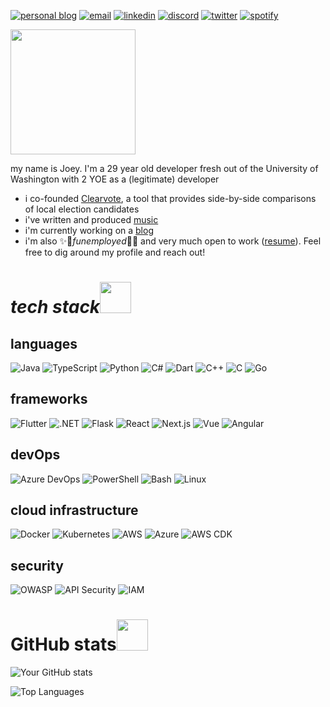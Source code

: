 <p align="left">
  <a href="https://jkru3.xyz"><img src="https://img.shields.io/badge/Website-3b5998?style=for-the-badge&logo=google-chrome&logoColor=white" alt="personal blog"/></a>
  <a href="mailto:joseph.L.krueger@gmail.com"><img src="https://img.shields.io/badge/-Gmail-D14836?style=for-the-badge&logo=gmail&logoColor=white" alt="email"/></a>
  <a href="https://www.linkedin.com/in/jkru3"><img src="https://img.shields.io/badge/LinkedIn-0077B5?style=for-the-badge&logo=linkedin&logoColor=white" alt="linkedin"/></a>
  <a href="https://discord.gg/jkru3"><img src="https://img.shields.io/badge/Discord-7289DA?style=for-the-badge&logo=discord&logoColor=white" alt="discord"/></a>
  <a href="https://x.com/JoeyKruegey"><img src="https://img.shields.io/badge/Twitter-1DA1F2?style=for-the-badge&logo=twitter&logoColor=white" alt="twitter"/></a>
  <a href="https://open.spotify.com/artist/3Tav1kg6iqGUSSZtpPD69X?si=tQdfO5ewQT2_RNwyB2sEsQ"><img src="https://img.shields.io/badge/Spotify-1ED760?style=for-the-badge&logo=spotify&logoColor=white" alt="spotify"/></a>
</p>

<img src="https://media.giphy.com/media/VcMH9cyhD0QVfjsjbx/giphy.gif?cid=ecf05e47culwjdi73gioo03frr6rp3hjzoe24qga9kz4hxhz&ep=v1_stickers_search&rid=giphy.gif&ct=s" width="200">

my name is Joey. I'm a 29 year old developer fresh out of the University of Washington with 2 YOE as a (legitimate) developer
- i co-founded [Clearvote](https://clearvote.info), a tool that provides side-by-side comparisons of local election candidates
- i've written and produced [music](https://open.spotify.com/album/7Llsm8e0e6zcKQDvMasFCm?si=B9eCLhNLRsGbPSGuA4TvnA)
- i'm currently working on a [blog](https://jkru3.xyz/)
- i'm also ✨🌈*funemployed*🌈✨ and very much open to work ([resume](https://jkru3.github.io/resumes/pdfs/SWE_JosephKrueger_Resume.pdf)). Feel free to dig around my profile and reach out!



<h1><i>tech stack</i><img src="https://media.giphy.com/media/v1.Y2lkPTc5MGI3NjExNDZ5bHBtbGNyc281aWs4Yml1M2JmbTFrdTBpODR4eXhhc2R5Y2tueSZlcD12MV9zdGlja2Vyc19zZWFyY2gmY3Q9cw/Vf3ZKdillTMOOaOho0/giphy.gif" width="50"></h1>

## languages
![Java](https://img.shields.io/badge/Java-ED8B00?style=for-the-badge&logo=java&logoColor=white)
![TypeScript](https://img.shields.io/badge/TypeScript-3178C6?style=for-the-badge&logo=typescript&logoColor=white)
![Python](https://img.shields.io/badge/Python-3776AB?style=for-the-badge&logo=python&logoColor=white)
![C#](https://img.shields.io/badge/C%23-239120?style=for-the-badge&logo=c-sharp&logoColor=white)
![Dart](https://img.shields.io/badge/Dart-0175C2?style=for-the-badge&logo=dart&logoColor=white)
![C++](https://img.shields.io/badge/C%2B%2B-00599C?style=for-the-badge&logo=c%2B%2B&logoColor=white)
![C](https://img.shields.io/badge/C-A8B9CC?style=for-the-badge&logo=c&logoColor=white)
![Go](https://img.shields.io/badge/Go-00ADD8?style=for-the-badge&logo=go&logoColor=white)

## frameworks
![Flutter](https://img.shields.io/badge/Flutter-02569B?style=for-the-badge&logo=flutter&logoColor=white)
![.NET](https://img.shields.io/badge/.NET-512BD4?style=for-the-badge&logo=dotnet&logoColor=white)
![Flask](https://img.shields.io/badge/Flask-000000?style=for-the-badge&logo=flask&logoColor=white)
![React](https://img.shields.io/badge/React-20232A?style=for-the-badge&logo=react&logoColor=61DAFB)
![Next.js](https://img.shields.io/badge/Next.js-000000?style=for-the-badge&logo=nextdotjs&logoColor=white)
![Vue](https://img.shields.io/badge/Vue.js-35495E?style=for-the-badge&logo=vuedotjs&logoColor=4FC08D)
![Angular](https://img.shields.io/badge/AngularJS-E23237?style=for-the-badge&logo=angularjs&logoColor=white)

## devOps
![Azure DevOps](https://img.shields.io/badge/Azure_DevOps-0078D7?style=for-the-badge&logo=azure-devops&logoColor=white)
![PowerShell](https://img.shields.io/badge/PowerShell-5391FE?style=for-the-badge&logo=powershell&logoColor=white)
![Bash](https://img.shields.io/badge/Bash-4EAA25?style=for-the-badge&logo=gnu-bash&logoColor=white)
![Linux](https://img.shields.io/badge/Linux-FCC624?style=for-the-badge&logo=linux&logoColor=black)

## cloud infrastructure
![Docker](https://img.shields.io/badge/Docker-2496ED?style=for-the-badge&logo=docker&logoColor=white)
![Kubernetes](https://img.shields.io/badge/Kubernetes-326CE5?style=for-the-badge&logo=kubernetes&logoColor=white)
![AWS](https://img.shields.io/badge/AWS-232F3E?style=for-the-badge&logo=amazon-aws&logoColor=white)
![Azure](https://img.shields.io/badge/Azure-0089D6?style=for-the-badge&logo=microsoft-azure&logoColor=white)
![AWS CDK](https://img.shields.io/badge/AWS_CDK-FF9900?style=for-the-badge&logo=amazon-aws&logoColor=white)

## security
![OWASP](https://img.shields.io/badge/OWASP-000000?style=for-the-badge&logo=owasp&logoColor=white)
![API Security](https://img.shields.io/badge/API_Security-48BB78?style=for-the-badge&logo=api&logoColor=white)
![IAM](https://img.shields.io/badge/IAM-569A31?style=for-the-badge&logo=amazon-iam&logoColor=white)



<h1>GitHub stats<img src="https://media.giphy.com/media/PBo18KBOkMqbRBhOXa/giphy.gif?cid=ecf05e475gdixarbfv145k4z76rggt4pknp1e3zcz9wi0yf2&ep=v1_stickers_search&rid=giphy.gif&ct=s" width="50"></h1>

![Your GitHub stats](https://github-readme-stats.vercel.app/api?username=jkru3&show_icons=true&theme=radical)

![Top Languages](https://github-readme-stats.vercel.app/api/top-langs/?username=jkru3&layout=compact&theme=radical)

